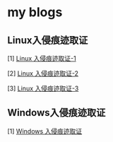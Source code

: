 # my blogs



## Linux入侵痕迹取证

\[1] [Linux 入侵痕迹取证-1](./Linux取证-(1).md)

\[2] [Linux 入侵痕迹取证-2](./Linux取证-(2).md)

\[3] [Linux 入侵痕迹取证-3](./Linux取证-(3).md)

## Windows入侵痕迹取证

\[1] [Windows 入侵痕迹取证](./Windows取证.md)
